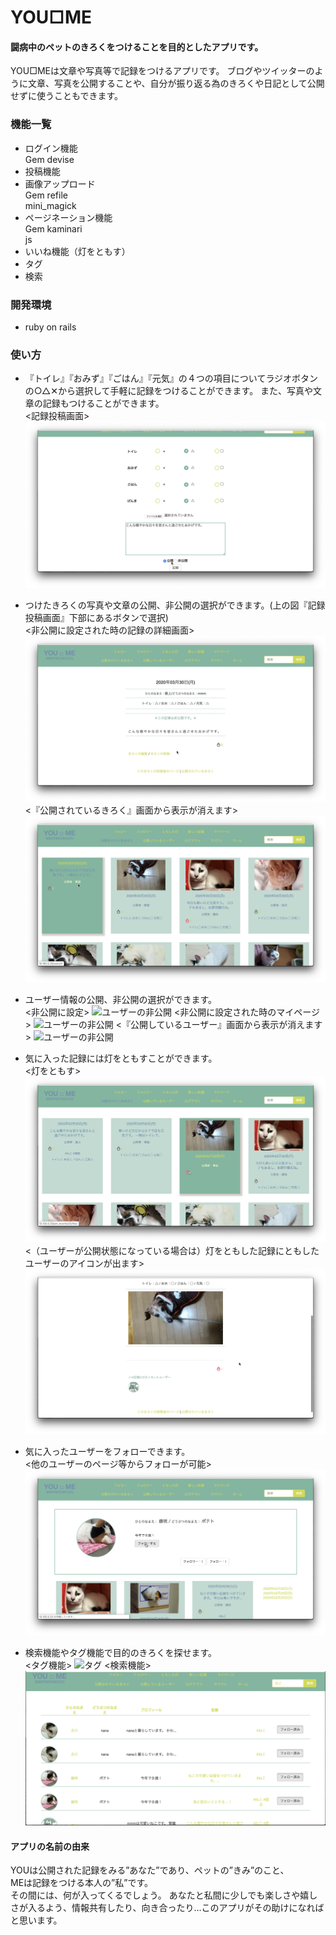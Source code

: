 
# YOU□ME

#### 闘病中のペットのきろくをつけることを目的としたアプリです。
YOU□MEは文章や写真等で記録をつけるアプリです。
ブログやツイッターのように文章、写真を公開することや、自分が振り返る為のきろくや日記として公開せずに使うこともできます。  

### 機能一覧
- ログイン機能  
Gem devise
- 投稿機能
- 画像アップロード  
Gem refile  
mini_magick
- ページネーション機能  
Gem kaminari  
js
- いいね機能（灯をともす）
- タグ  
- 検索

### 開発環境
- ruby on rails

### 使い方
 
- 『トイレ』『おみず』『ごはん』『元気』の４つの項目についてラジオボタンの○△✕から選択して手軽に記録をつけることができます。
また、写真や文章の記録もつけることができます。  
<記録投稿画面>
![新規記録の作成](readme-image/投稿画面.jpeg)

- つけたきろくの写真や文章の公開、非公開の選択ができます。(上の図『記録投稿画面』下部にあるボタンで選択)  
<非公開に設定された時の記録の詳細画面>
![記録の非公開](readme-image/記録の非公開２.jpeg)
<『公開されているきろく』画面から表示が消えます>
![記録の非公開](readme-image/記録の非公開３.jpeg)


- ユーザー情報の公開、非公開の選択ができます。  
<非公開に設定>
![ユーザーの非公開](readme-image/ユーザーの非公開２.jpeg)
<非公開に設定された時のマイページ>
![ユーザーの非公開](readme-image/ユーザーの非公開マイページ.jpg)
<『公開しているユーザー』画面から表示が消えます>
![ユーザーの非公開](readme-image/ユーザーの非公開３.jpeg)


- 気に入った記録には灯をともすことができます。  
<灯をともす>
![灯](readme-image/灯１.jpeg)
<（ユーザーが公開状態になっている場合は）灯をともした記録にともしたユーザーのアイコンが出ます>
![灯](readme-image/灯３.jpeg)

- 気に入ったユーザーをフォローできます。  
<他のユーザーのページ等からフォローが可能>
![フォロー](readme-image/フォロー.jpeg)

- 検索機能やタグ機能で目的のきろくを探せます。  
<タグ機能>
![タグ](readme-image/タグ.jpeg)
<検索機能>
![検索](readme-image/検索.jpeg)

#### アプリの名前の由来
YOUは公開された記録をみる”あなた”であり、ペットの”きみ”のこと、   
MEは記録をつける本人の”私”です。  
その間には、何が入ってくるでしょう。
あなたと私間に少しでも楽しさや嬉しさが入るよう、情報共有したり、向き合ったり…このアプリがその助けになればと思います。
